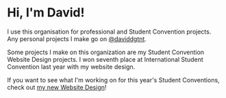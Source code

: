 # Hi, I'm David!

I use this organisation for professional and Student Convention projects. Any personal projects I make go on [@daviddgtnt](https://github.com/daviddgtnt).

Some projects I make on this organization are my Student Convention Website Design projects. I won seventh place at International Student Convention last year with my website design.

If you want to see what I'm working on for this year's Student Conventions, check out [my new Website Design](https://davidjentes.github.io/websitedesign2023)!
